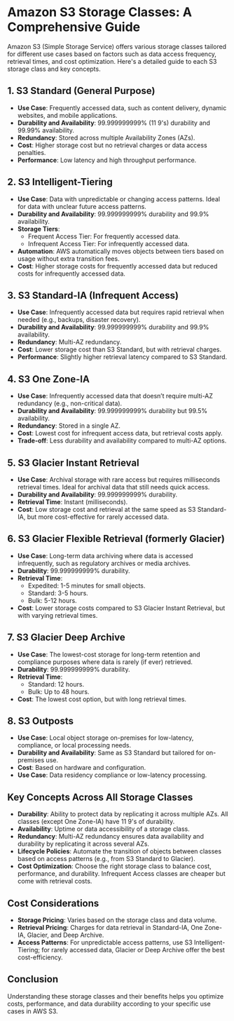 # Amazon S3 Storage Classes: A Comprehensive Guide

Amazon S3 (Simple Storage Service) offers various storage classes tailored for different use cases based on factors such as data access frequency, retrieval times, and cost optimization. Here's a detailed guide to each S3 storage class and key concepts.

## 1. S3 Standard (General Purpose)
- **Use Case**: Frequently accessed data, such as content delivery, dynamic websites, and mobile applications.
- **Durability and Availability**: 99.999999999% (11 9's) durability and 99.99% availability.
- **Redundancy**: Stored across multiple Availability Zones (AZs).
- **Cost**: Higher storage cost but no retrieval charges or data access penalties.
- **Performance**: Low latency and high throughput performance.

## 2. S3 Intelligent-Tiering
- **Use Case**: Data with unpredictable or changing access patterns. Ideal for data with unclear future access patterns.
- **Durability and Availability**: 99.999999999% durability and 99.9% availability.
- **Storage Tiers**:
  - Frequent Access Tier: For frequently accessed data.
  - Infrequent Access Tier: For infrequently accessed data.
- **Automation**: AWS automatically moves objects between tiers based on usage without extra transition fees.
- **Cost**: Higher storage costs for frequently accessed data but reduced costs for infrequently accessed data.

## 3. S3 Standard-IA (Infrequent Access)
- **Use Case**: Infrequently accessed data but requires rapid retrieval when needed (e.g., backups, disaster recovery).
- **Durability and Availability**: 99.999999999% durability and 99.9% availability.
- **Redundancy**: Multi-AZ redundancy.
- **Cost**: Lower storage cost than S3 Standard, but with retrieval charges.
- **Performance**: Slightly higher retrieval latency compared to S3 Standard.

## 4. S3 One Zone-IA
- **Use Case**: Infrequently accessed data that doesn’t require multi-AZ redundancy (e.g., non-critical data).
- **Durability and Availability**: 99.999999999% durability but 99.5% availability.
- **Redundancy**: Stored in a single AZ.
- **Cost**: Lowest cost for infrequent access data, but retrieval costs apply.
- **Trade-off**: Less durability and availability compared to multi-AZ options.

## 5. S3 Glacier Instant Retrieval
- **Use Case**: Archival storage with rare access but requires milliseconds retrieval times. Ideal for archival data that still needs quick access.
- **Durability and Availability**: 99.999999999% durability.
- **Retrieval Time**: Instant (milliseconds).
- **Cost**: Low storage cost and retrieval at the same speed as S3 Standard-IA, but more cost-effective for rarely accessed data.

## 6. S3 Glacier Flexible Retrieval (formerly Glacier)
- **Use Case**: Long-term data archiving where data is accessed infrequently, such as regulatory archives or media archives.
- **Durability**: 99.999999999% durability.
- **Retrieval Time**:
  - Expedited: 1-5 minutes for small objects.
  - Standard: 3-5 hours.
  - Bulk: 5-12 hours.
- **Cost**: Lower storage costs compared to S3 Glacier Instant Retrieval, but with varying retrieval times.

## 7. S3 Glacier Deep Archive
- **Use Case**: The lowest-cost storage for long-term retention and compliance purposes where data is rarely (if ever) retrieved.
- **Durability**: 99.999999999% durability.
- **Retrieval Time**:
  - Standard: 12 hours.
  - Bulk: Up to 48 hours.
- **Cost**: The lowest cost option, but with long retrieval times.

## 8. S3 Outposts
- **Use Case**: Local object storage on-premises for low-latency, compliance, or local processing needs.
- **Durability and Availability**: Same as S3 Standard but tailored for on-premises use.
- **Cost**: Based on hardware and configuration.
- **Use Case**: Data residency compliance or low-latency processing.

## Key Concepts Across All Storage Classes
- **Durability**: Ability to protect data by replicating it across multiple AZs. All classes (except One Zone-IA) have 11 9's of durability.
- **Availability**: Uptime or data accessibility of a storage class.
- **Redundancy**: Multi-AZ redundancy ensures data availability and durability by replicating it across several AZs.
- **Lifecycle Policies**: Automate the transition of objects between classes based on access patterns (e.g., from S3 Standard to Glacier).
- **Cost Optimization**: Choose the right storage class to balance cost, performance, and durability. Infrequent Access classes are cheaper but come with retrieval costs.

## Cost Considerations
- **Storage Pricing**: Varies based on the storage class and data volume.
- **Retrieval Pricing**: Charges for data retrieval in Standard-IA, One Zone-IA, Glacier, and Deep Archive.
- **Access Patterns**: For unpredictable access patterns, use S3 Intelligent-Tiering; for rarely accessed data, Glacier or Deep Archive offer the best cost-efficiency.

## Conclusion
Understanding these storage classes and their benefits helps you optimize costs, performance, and data durability according to your specific use cases in AWS S3.

